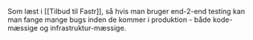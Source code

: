 Som læst i [[Tilbud til Fastr]], så hvis man bruger end-2-end testing kan man fange mange bugs inden de kommer i produktion - både kode-mæssige og infrastruktur-mæssige.
